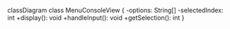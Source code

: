 classDiagram
    class MenuConsoleView {
        -options: String[]
        -selectedIndex: int
        +display(): void
        +handleInput(): void
        +getSelection(): int
    }